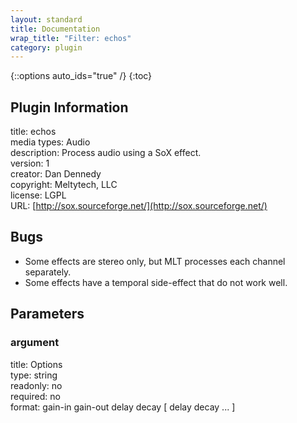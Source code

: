```yaml
---
layout: standard
title: Documentation
wrap_title: "Filter: echos"
category: plugin
---
```

{::options auto_ids="true" /}
{:toc}

## Plugin Information

title: echos  
media types:
Audio  
description: Process audio using a SoX effect.  
version: 1  
creator: Dan Dennedy  
copyright: Meltytech, LLC  
license: LGPL  
URL: [http://sox.sourceforge.net/](http://sox.sourceforge.net/)  

## Bugs

* Some effects are stereo only, but MLT processes each channel separately.
* Some effects have a temporal side-effect that do not work well.

## Parameters

### argument

title: Options    
type: string  
readonly: no  
required: no  
format: gain-in gain-out delay decay [ delay decay ... ]  

